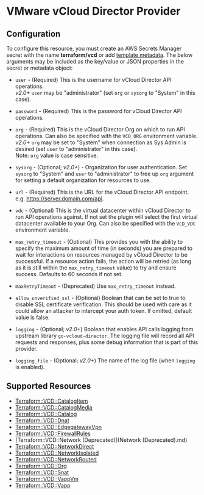 # VMware vCloud Director Provider

## Configuration

To configure this resource, you must create an AWS Secrets Manager secret with the name **terraform/vcd** or add [template metadata](https://github.com/iann0036/tf-cfn-provider/blob/master/examples/metadata.yaml). The below arguments may be included as the key/value or JSON properties in the secret or metadata object:

* `user` - (Required) This is the username for vCloud Director API operations.  
  *v2.0+* `user` may be "administrator" (set `org` or `sysorg` to "System" in this case).
  
* `password` - (Required) This is the password for vCloud Director API operations.
  
* `org` - (Required) This is the vCloud Director Org on which to run API
  operations. Can also be specified with the `VCD_ORG` environment
  variable.  
  *v2.0+* `org` may be set to "System" when connection as Sys Admin is desired
  (set `user` to "administrator" in this case).  
  Note: `org` value is case sensitive.
  
* `sysorg` - (Optional; *v2.0+*) - Organization for user authentication. Set `sysorg` to "System" and
   `user` to "administrator" to free up `org` argument for setting a default organization
   for resources to use.
   
* `url` - (Required) This is the URL for the vCloud Director API endpoint. e.g.
  https://server.domain.com/api.
  
* `vdc` - (Optional) This is the virtual datacenter within vCloud Director to run
  API operations against. If not set the plugin will select the first virtual
  datacenter available to your Org. Can also be specified with the `VCD_VDC` environment
  variable.
  
* `max_retry_timeout` - (Optional) This provides you with the ability to specify the maximum
  amount of time (in seconds) you are prepared to wait for interactions on resources managed
  by vCloud Director to be successful. If a resource action fails, the action will be retried
  (as long as it is still within the `max_retry_timeout` value) to try and ensure success.
  Defaults to 60 seconds if not set.
  
* `maxRetryTimeout` - (Deprecated) Use `max_retry_timeout` instead.

* `allow_unverified_ssl` - (Optional) Boolean that can be set to true to
  disable SSL certificate verification. This should be used with care as it
  could allow an attacker to intercept your auth token. If omitted, default
  value is false.

* `logging` - (Optional; *v2.0+*) Boolean that enables API calls logging from upstream library `go-vcloud-director`. 
   The logging file will record all API requests and responses, plus some debug information that is part of this 
   provider.

* `logging_file` - (Optional; *v2.0+*) The name of the log file (when `logging` is enabled).


## Supported Resources

* [Terraform::VCD::CatalogItem](CatalogItem.md)
* [Terraform::VCD::CatalogMedia](CatalogMedia.md)
* [Terraform::VCD::Catalog](Catalog.md)
* [Terraform::VCD::Dnat](Dnat.md)
* [Terraform::VCD::EdgegatewayVpn](EdgegatewayVpn.md)
* [Terraform::VCD::FirewallRules](FirewallRules.md)
* [Terraform::VCD::Network (Deprecated)](Network (Deprecated).md)
* [Terraform::VCD::NetworkDirect](NetworkDirect.md)
* [Terraform::VCD::NetworkIsolated](NetworkIsolated.md)
* [Terraform::VCD::NetworkRouted](NetworkRouted.md)
* [Terraform::VCD::Org](Org.md)
* [Terraform::VCD::Snat](Snat.md)
* [Terraform::VCD::VappVm](VappVm.md)
* [Terraform::VCD::Vapp](Vapp.md)